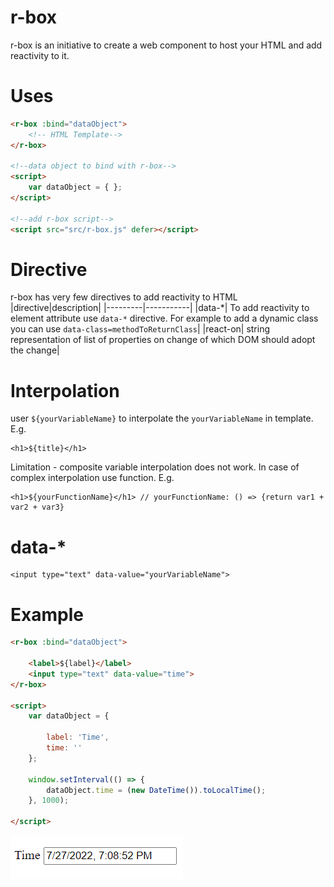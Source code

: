 # r-box

r-box is an initiative to create a web component to host your HTML and add reactivity to it.

# Uses
```HTML
<r-box :bind="dataObject">
    <!-- HTML Template-->
</r-box>

<!--data object to bind with r-box-->
<script>
    var dataObject = { };
</script>

<!--add r-box script-->
<script src="src/r-box.js" defer></script>
```

# Directive
r-box has very few directives to add reactivity to HTML
|directive|description|
|---------|-----------|
|data-*| To add reactivity to element attribute use `data-*` directive. For example to add a dynamic class you can use `data-class=methodToReturnClass`| 
|react-on| string representation of list of properties on change of which DOM should adopt the change|

# Interpolation
user `${yourVariableName}` to interpolate the `yourVariableName` in template. E.g.
```
<h1>${title}</h1>
```
Limitation - composite variable interpolation does not work. In case of complex interpolation use function. E.g.
```
<h1>${yourFunctionName}</h1> // yourFunctionName: () => {return var1 + var2 + var3}
```

# data-*
```
<input type="text" data-value="yourVariableName">
```

# Example
```HTML
<r-box :bind="dataObject">

    <label>${label}</label>
    <input type="text" data-value="time">
</r-box>

<script>
    var dataObject = {

        label: 'Time',
        time: ''
    };

    window.setInterval(() => {
        dataObject.time = (new DateTime()).toLocalTime();
    }, 1000);
    
</script>
```
![sample](./docs/assets/sample01.gif)